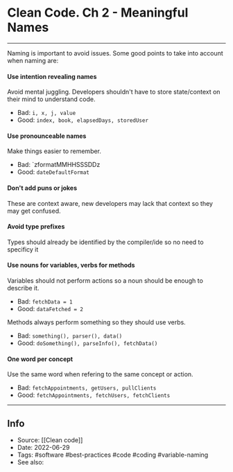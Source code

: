 # Clean Code. Ch 2 - Meaningful Names
----

Naming is important to avoid issues. Some good points to take into account when naming are:

#### Use intention revealing names
Avoid mental juggling. Developers shouldn't have to store state/context on their mind to understand code.
- Bad: `i, x, j, value`
- Good: `index, book, elapsedDays, storedUser`

#### Use pronounceable names
Make things easier to remember.
- Bad: `zformatMMHHSSSDDz
- Good: `dateDefaultFormat`

#### Don't add puns or jokes
These are context aware, new developers may lack that context so they may get confused.

#### Avoid type prefixes
Types should already be identified by the compiler/ide so no need to specificy it 

#### Use nouns for variables, verbs for methods
Variables should not perform actions so a noun should be enough to describe it. 
- Bad:  `fetchData = 1`  
- Good: `dataFetched = 2`

Methods always perform something so they should use verbs.
- Bad: `something(), parser(), data()`
- Good: `doSomething(), parseInfo(), fetchData()`


#### One word per concept 
Use the same word when refering to the same concept or action.
- Bad: `fetchAppointments, getUsers, pullClients`
- Good: `fetchAppointments, fetchUsers, fetchClients`




---
## Info
- Source: [[Clean code]]
- Date: 2022-06-29
- Tags: #software #best-practices  #code #coding #variable-naming 
- See also:                                                                                                                                                                                                                                                                                                                                                                                                                                                                                                                                                                                                                                                                                                                                                                                                                                                                                                                                                                                                                                                                                                                                                                                                                                                                                                                                                                                                                                                                                                                                                                                                                                                                                                                                                                                                                                                                                                                                                                                                                    